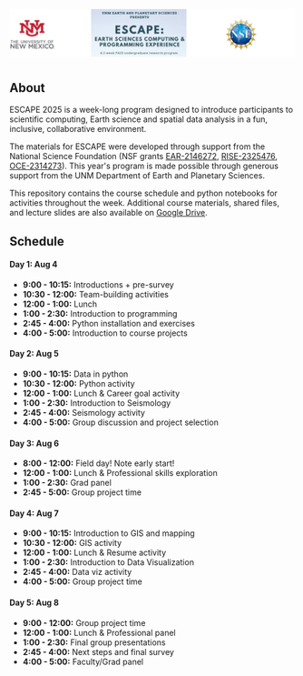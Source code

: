 ![unm-escape header](header2.png)
#

## About
ESCAPE 2025 is a week-long program designed to introduce participants to scientific computing, Earth science and spatial data analysis in a fun, inclusive, collaborative environment.

The materials for ESCAPE were developed through support from the National Science Foundation (NSF grants [EAR-2146272](https://www.nsf.gov/awardsearch/showAward?AWD_ID=2146272), [RISE-2325476](https://www.nsf.gov/awardsearch/showAward?AWD_ID=2325476), [OCE-2314273](https://www.nsf.gov/awardsearch/showAward?AWD_ID=2314273)). This year's program is made possible through generous support from the UNM Department of Earth and Planetary Sciences.

This repository contains the course schedule and python notebooks for activities throughout the week. Additional course materials, shared files, and lecture slides are also available on [Google Drive](https://drive.google.com/drive/folders/1sasdDqQX4HoFlmWUCOKn1E1cxkdAbRGm).

## Schedule

#### Day 1: Aug 4
- **9:00 - 10:15:** Introductions + pre-survey
- **10:30 - 12:00:** Team-building activities
- **12:00 - 1:00:** Lunch
- **1:00 - 2:30:** Introduction to programming
- **2:45 - 4:00:** Python installation and exercises
- **4:00 - 5:00:** Introduction to course projects

#### Day 2: Aug 5
- **9:00 - 10:15:** Data in python
- **10:30 - 12:00:** Python activity
- **12:00 - 1:00:** Lunch & Career goal activity
- **1:00 - 2:30:** Introduction to Seismology
- **2:45 - 4:00:** Seismology activity
- **4:00 - 5:00:** Group discussion and project selection

#### Day 3: Aug 6
- **8:00 - 12:00:** Field day! Note early start!
- **12:00 - 1:00:** Lunch & Professional skills exploration
- **1:00 - 2:30:** Grad panel
- **2:45 - 5:00:** Group project time

#### Day 4: Aug 7
- **9:00 - 10:15:** Introduction to GIS and mapping
- **10:30 - 12:00:** GIS activity
- **12:00 - 1:00:** Lunch & Resume activity
- **1:00 - 2:30:** Introduction to Data Visualization
- **2:45 - 4:00:** Data viz activity
- **4:00 - 5:00:** Group project time

#### Day 5: Aug 8
- **9:00 - 12:00:** Group project time
- **12:00 - 1:00:** Lunch & Professional panel
- **1:00 - 2:30:** Final group presentations
- **2:45 - 4:00:** Next steps and final survey
- **4:00 - 5:00:** Faculty/Grad panel
